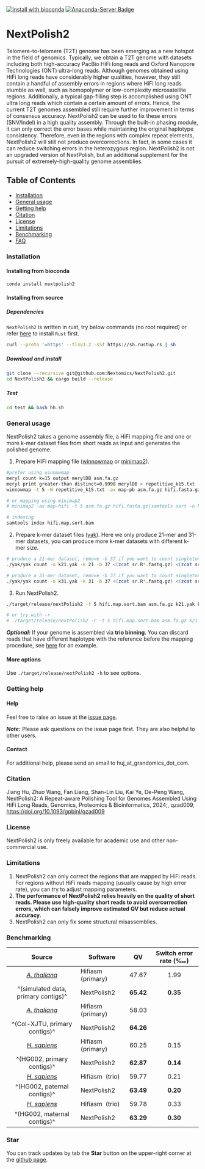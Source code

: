 [![install with bioconda](https://img.shields.io/badge/install%20with-bioconda-brightgreen.svg?style=flat)](http://bioconda.github.io/recipes/nextpolish2/README.html)
[![Anaconda-Server Badge](https://anaconda.org/bioconda/nextpolish2/badges/version.svg)](https://anaconda.org/bioconda/nextpolish2)
# NextPolish2

Telomere-to-telomere (T2T) genome has been emerging as a new hotspot in the field of genomics. Typically, we obtain a T2T genome with datasets including both high-accuracy PacBio HiFi long reads and Oxford Nanopore Technologies (ONT) ultra-long reads. Although genomes obtained using HiFi long reads have considerably higher qualities, however, they still contain a handful of assembly errors in regions where HiFi long reads stumble as well, such as homopolymer or low-complexity microsatellite regions. Additionally, a typical gap-filling step is accomplished using ONT ultra long reads which contain a certain amount of errors. Hence, the current T2T genomes assembled still require further improvement in terms of consensus accuracy. NextPolish2 can be used to fix these errors (SNV/Indel) in a high quality assembly. Through the built-in phasing module, it can only correct the error bases while maintaining the original haplotype consistency. Therefore, even in the regions with complex repeat elements, NextPolish2 will still not produce overcorrections. In fact, in some cases it can reduce switching errors in the heterozygous region. NextPolish2 is not an upgraded version of NextPolish, but an additional supplement for the pursuit of extremely-high-quality genome assemblies.

## Table of Contents

- [Installation](#install)
- [General usage](#usage)
- [Getting help](#help)
- [Citation](#cite)
- [License](#license)
- [Limitations](#limit)
- [Benchmarking](#benchmark)
- [FAQ](./doc/faq.md)

### <a name="install"></a>Installation

#### Installing from bioconda
```sh
conda install nextpolish2
```
#### Installing from source
##### Dependencies

`NextPolish2` is written in rust, try below commands (no root required) or refer [here](https://www.rust-lang.org/tools/install) to install `Rust` first.
```sh
curl --proto '=https' --tlsv1.2 -sSf https://sh.rustup.rs | sh
```

##### Download and install

```sh
git clone --recursive git@github.com:Nextomics/NextPolish2.git
cd NextPolish2 && cargo build --release
```

##### Test

```sh
cd test && bash hh.sh
```

### <a name="usage"></a>General usage

NextPolish2 takes a genome assembly file, a HiFi mapping file and one or more k-mer dataset files from short reads as input and generates the polished genome.

1. Prepare HiFi mapping file ([winnowmap](https://github.com/marbl/Winnowmap) or [minimap2](https://github.com/lh3/minimap2/)).

```sh
#prefer using winnowmap
meryl count k=15 output merylDB asm.fa.gz
meryl print greater-than distinct=0.9998 merylDB > repetitive_k15.txt
winnowmap -t 5 -W repetitive_k15.txt -ax map-pb asm.fa.gz hifi.fasta.gz|samtools sort -o hifi.map.sort.bam -

# or mapping using minimap2
# minimap2 -ax map-hifi -t 5 asm.fa.gz hifi.fasta.gz|samtools sort -o hifi.map.sort.bam -

# indexing
samtools index hifi.map.sort.bam
```

2. Prepare k-mer dataset files ([yak](https://github.com/lh3/yak)). Here we only produce 21-mer and 31-mer datasets, you can produce more k-mer datasets with different k-mer size.

```sh
# produce a 21-mer dataset, remove -b 37 if you want to count singletons
./yak/yak count -o k21.yak -k 21 -b 37 <(zcat sr.R*.fastq.gz) <(zcat sr.R*.fastq.gz)

# produce a 31-mer dataset, remove -b 37 if you want to count singletons
./yak/yak count -o k31.yak -k 31 -b 37 <(zcat sr.R*.fastq.gz) <(zcat sr.R*.fastq.gz) 
```

3. Run NextPolish2.

```sh
./target/release/nextPolish2 -t 5 hifi.map.sort.bam asm.fa.gz k21.yak k31.yak > asm.np2.fa

# or try with -r
# ./target/release/nextPolish2 -r -t 5 hifi.map.sort.bam asm.fa.gz k21.yak k31.yak > asm.np2.fa
```

***Optional:*** If your genome is assembled via **trio binning**. You can discard reads that have different haplotype with the reference before the mapping procedure, see [here](./doc/benchmark3.md) for an example.

#### More options

Use `./target/release/nextPolish2 -h` to see options.

### <a name="help"></a>Getting help

#### Help

   Feel free to raise an issue at the [issue page](https://github.com/Nextomics/NextPolish2/issues/new).

   ***Note:*** Please ask questions on the issue page first. They are also helpful to other users.
#### Contact
   
   For additional help, please send an email to huj\_at\_grandomics\_dot\_com.

### <a name="cite"></a>Citation

Jiang Hu, Zhuo Wang, Fan Liang, Shan-Lin Liu, Kai Ye, De-Peng Wang, NextPolish2: A Repeat-aware Polishing Tool for Genomes Assembled Using HiFi Long Reads, Genomics, Proteomics & Bioinformatics, 2024;, qzad009, https://doi.org/10.1093/gpbjnl/qzad009

### <a name="license"></a>License

NextPolish2 is only freely available for academic use and other non-commercial use.

### <a name="limit"></a>Limitations

1. NextPolish2 can only correct the regions that are mapped by HiFi reads. For regions without HiFi reads mapping (usually cause by high error rate), you can try to adjust mapping parameters.
2. **The performance of NextPolish2 relies heavily on the quality of short reads. Please use high-quality short reads to avoid overcorrection errors, which can falsely improve estimated QV but reduce actual accuracy.**
3. NextPolish2 can only fix some structural misassemblies.

### <a name="benchmark"></a>Benchmarking

| Source                                           | Software           | QV      | Switch error rate (‱) |
| :----------------------------------------------: | ------------------ | :-----: | :---------------------: |
| [*A. thaliana*](./doc/benchmark1.md)             | Hifiasm  (primary) | 47.67   | 1.99                    |
|^(simulated data, primary contigs)^               | NextPolish2        |**65.42**| **0.35**                |
| [*A. thaliana*](./doc/benchmark2.md)             | Hifiasm  (primary) | 58.03   |                         |
| ^(Col-XJTU, primary contigs)^                    | NextPolish2        |**64.26**|                         |
| [*H. sapiens*](./doc/benchmark3.md)              | Hifiasm  (primary) | 60.25   | 0.15                    |
| ^(HG002, primary contigs)^                       | NextPolish2        |**62.87**| **0.14**                |
| [*H. sapiens*](./doc/benchmark3.md)              | Hifiasm  (trio)    | 59.77   | 0.21                    |
|^(HG002, paternal contigs)^                       | NextPolish2        |**63.49**| **0.20**                |
| [*H. sapiens*](./doc/benchmark3.md)              | Hifiasm  (trio)    | 59.78   | 0.33                    |
|^(HG002, maternal contigs)^                       | NextPolish2        |**63.29**| **0.30**                |

### Star
You can track updates by tab the **Star** button on the upper-right corner at the [github page](https://github.com/Nextomics/NextPolish2).
